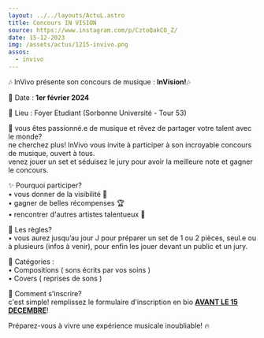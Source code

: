 ```yaml
---
layout: ../../layouts/ActuL.astro
title: Concours IN VISION
source: https://www.instagram.com/p/CztoQakCO_Z/
date: 15-12-2023
img: /assets/actus/1215-invivo.png
assos:
  - invivo
---
```


🎶 InVivo présente son concours de musique : __InVision!__🎶

📆 Date : __1er février 2024__

📍 Lieu : Foyer Etudiant (Sorbonne Université - Tour 53)

🎤 vous êtes passionné.e de musique et rêvez de partager votre talent avec le monde?  
ne cherchez plus! InVivo vous invite à participer à son incroyable concours de musique, ouvert à tous.  
venez jouer un set et séduisez le jury pour avoir la meilleure note et gagner le concours.

✨ Pourquoi participer?  
• vous donner de la visibilité 🌟  
• gagner de belles récompenses 🏆  
• rencontrer d'autres artistes talentueux 🎵

📏 Les règles?  
• vous aurez jusqu’au jour J pour préparer un set de 1 ou 2 pièces, seul.e ou à plusieurs (infos à venir), pour enfin les jouer devant un public et un jury.

🎸 Catégories :  
• Compositions ( sons écrits par vos soins )  
• Covers ( reprises de sons )

📝 Comment s'inscrire?  
c'est simple! remplissez le formulaire d'inscription en bio <u>__AVANT LE 15 DECEMBRE__</u>!

Préparez-vous à vivre une expérience musicale inoubliable! 🔥